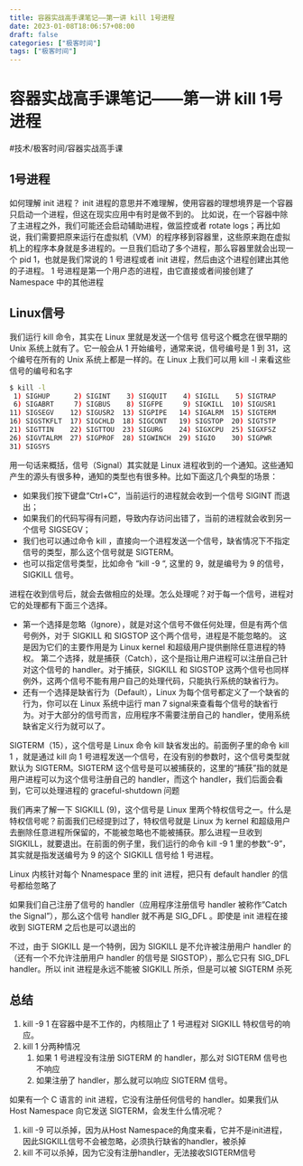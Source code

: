 ```yaml
---
title: 容器实战高手课笔记——第一讲 kill 1号进程
date: 2023-01-08T18:06:57+08:00
draft: false
categories: ["极客时间"]
tags: ["极客时间"]
---
```


# 容器实战高手课笔记——第一讲 kill 1号进程
#技术/极客时间/容器实战高手课

## 1号进程
如何理解 init 进程？
init 进程的意思并不难理解，使用容器的理想境界是一个容器只启动一个进程，但这在现实应用中有时是做不到的。
比如说，在一个容器中除了主进程之外，我们可能还会启动辅助进程，做监控或者 rotate logs；再比如说，我们需要把原来运行在虚拟机（VM）的程序移到容器里，这些原来跑在虚拟机上的程序本身就是多进程的。一旦我们启动了多个进程，那么容器里就会出现一个 pid 1，也就是我们常说的 1 号进程或者 init 进程，然后由这个进程创建出其他的子进程。
1 号进程是第一个用户态的进程，由它直接或者间接创建了 Namespace 中的其他进程

## Linux信号
我们运行 kill 命令，其实在 Linux 里就是发送一个信号
信号这个概念在很早期的 Unix 系统上就有了。它一般会从 1 开始编号，通常来说，信号编号是 1 到 31，这个编号在所有的 Unix 系统上都是一样的。在 Linux 上我们可以用 kill -l 来看这些信号的编号和名字
```sh
$ kill -l
 1) SIGHUP      2) SIGINT    3) SIGQUIT    4) SIGILL    5) SIGTRAP
 6) SIGABRT     7) SIGBUS    8) SIGFPE     9) SIGKILL  10) SIGUSR1
11) SIGSEGV    12) SIGUSR2  13) SIGPIPE   14) SIGALRM  15) SIGTERM
16) SIGSTKFLT  17) SIGCHLD  18) SIGCONT   19) SIGSTOP  20) SIGTSTP
21) SIGTTIN    22) SIGTTOU  23) SIGURG    24) SIGXCPU  25) SIGXFSZ
26) SIGVTALRM  27) SIGPROF  28) SIGWINCH  29) SIGIO    30) SIGPWR
31) SIGSYS
```

用一句话来概括，信号（Signal）其实就是 Linux 进程收到的一个通知。这些通知产生的源头有很多种，通知的类型也有很多种。比如下面这几个典型的场景：
- 如果我们按下键盘“Ctrl+C”，当前运行的进程就会收到一个信号 SIGINT 而退出；
- 如果我们的代码写得有问题，导致内存访问出错了，当前的进程就会收到另一个信号 SIGSEGV；
- 我们也可以通过命令 kill ，直接向一个进程发送一个信号，缺省情况下不指定信号的类型，那么这个信号就是 SIGTERM。
- 也可以指定信号类型，比如命令 “kill -9 “, 这里的 9，就是编号为 9 的信号，SIGKILL 信号。

进程在收到信号后，就会去做相应的处理。怎么处理呢？对于每一个信号，进程对它的处理都有下面三个选择。
- 第一个选择是忽略（Ignore），就是对这个信号不做任何处理，但是有两个信号例外，对于 SIGKILL 和 SIGSTOP 这个两个信号，进程是不能忽略的。
这是因为它们的主要作用是为 Linux kernel 和超级用户提供删除任意进程的特权。
第二个选择，就是捕获（Catch），这个是指让用户进程可以注册自己针对这个信号的 handler。对于捕获，SIGKILL 和 SIGSTOP 这两个信号也同样例外，这两个信号不能有用户自己的处理代码，只能执行系统的缺省行为。
- 还有一个选择是缺省行为（Default），Linux 为每个信号都定义了一个缺省的行为，你可以在 Linux 系统中运行 man 7 signal来查看每个信号的缺省行为。对于大部分的信号而言，应用程序不需要注册自己的 handler，使用系统缺省定义行为就可以了。

SIGTERM（15），这个信号是 Linux 命令 kill 缺省发出的。前面例子里的命令 kill 1 ，就是通过 kill 向 1 号进程发送一个信号，在没有别的参数时，这个信号类型就默认为 SIGTERM。SIGTERM 这个信号是可以被捕获的，这里的“捕获”指的就是用户进程可以为这个信号注册自己的 handler，而这个 handler，我们后面会看到，它可以处理进程的 graceful-shutdown 问题

我们再来了解一下 SIGKILL (9)，这个信号是 Linux 里两个特权信号之一。什么是特权信号呢？前面我们已经提到过了，特权信号就是 Linux 为 kernel 和超级用户去删除任意进程所保留的，不能被忽略也不能被捕获。那么进程一旦收到 SIGKILL，就要退出。在前面的例子里，我们运行的命令 kill -9 1 里的参数“-9”，其实就是指发送编号为 9 的这个 SIGKILL 信号给 1 号进程。


Linux 内核针对每个 Nnamespace 里的 init 进程，把只有 default handler 的信号都给忽略了

如果我们自己注册了信号的 handler（应用程序注册信号 handler 被称作”Catch the Signal”），那么这个信号 handler 就不再是 SIG_DFL 。即使是 init 进程在接收到 SIGTERM 之后也是可以退出的

不过，由于 SIGKILL 是一个特例，因为 SIGKILL 是不允许被注册用户 handler 的（还有一个不允许注册用户 handler 的信号是 SIGSTOP），那么它只有 SIG_DFL handler。所以 init 进程是永远不能被 SIGKILL 所杀，但是可以被 SIGTERM 杀死

## 总结
1. kill -9 1 在容器中是不工作的，内核阻止了 1 号进程对 SIGKILL 特权信号的响应。
2. kill 1 分两种情况
	1. 如果 1 号进程没有注册 SIGTERM 的 handler，那么对 SIGTERM 信号也不响应
	2. 如果注册了 handler，那么就可以响应 SIGTERM 信号。

如果有一个 C 语言的 init 进程，它没有注册任何信号的 handler。如果我们从 Host Namespace 向它发送 SIGTERM，会发生什么情况呢？

1. kill -9 可以杀掉，因为从Host Namespace的角度来看，它并不是init进程，因此SIGKILL信号不会被忽略，必须执行缺省的handler，被杀掉
2. kill 不可以杀掉，因为它没有注册handler，无法接收SIGTERM信号 